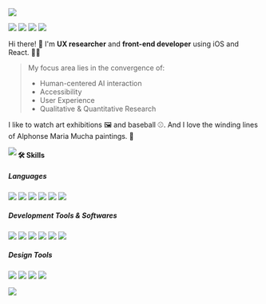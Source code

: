 <img src="https://capsule-render.vercel.app/api?type=cylinder&color=E3A6AE&height=100&section=header&text=Subin%20Park&fontSize=30&fontColor=363636&animation=fadeIn" />

<a href="https://nt.dariasubin.me"><img src="https://img.shields.io/badge/Portfolio-FF3850?style=flat-square&logo=Micro.blog&logoColor=white&link=https://nt.dariasubin.me"/></a>
<a href="mailto:Lmhapy25@khu.ac.kr"><img src="https://img.shields.io/badge/Mail-EA4335?style=flat-square&logo=Gmail&logoColor=white&link=mailto:Lmhapy25@khu.ac.kr"/></a>
<a href="https://www.linkedin.com/in/dariasubin/"><img src="https://img.shields.io/badge/LinkedIn-0A66C2?style=flat-square&logo=LinkedIN&logoColor=white&link=https://www.linkedin.com/in/dariasubin/"/></a>
<a href="https://scholar.google.com/citations?hl=en&user=Imo_RyYAAAAJ"><img src="https://img.shields.io/badge/Google Scholar-4285F4?style=flat-square&logo=Google Scholar&logoColor=white&link=https://scholar.google.com/citations?hl=en&user=Imo_RyYAAAAJ"/></a>


Hi there! 🤩 I'm **UX researcher** and **front-end developer** using iOS and React. 👩‍💻  
> My focus area lies in the convergence of:
> * Human-centered AI interaction
> * Accessibility
> * User Experience
> * Qualitative & Quantitative Research

I like to watch art exhibitions 🖼 and baseball ⚾️. 
And I love the winding lines of Alphonse Maria Mucha paintings. 👸    


<img align="left" src="https://github-readme-stats.vercel.app/api/top-langs/?username=sparksub&theme=dracula"/>

#### 🛠 Skills

##### Languages 
<img src="https://img.shields.io/badge/Python-3776AB?style=flat-square&logo=Python&logoColor=white"/> <img src="https://img.shields.io/badge/Swift-F05138?style=flat-square&logo=Swift&logoColor=white"/> <img src="https://img.shields.io/badge/Flutter-02569B?style=flat-square&logo=Flutter&logoColor=white"/> <img src="https://img.shields.io/badge/React-61DAFB?style=flat-square&logo=React&logoColor=navy"/> <img src="https://img.shields.io/badge/Node.js-339933?style=flat-square&logo=Node.js&logoColor=white"/> <img src="https://img.shields.io/badge/-C++-00599C?style=flat-square&logo=C%2B%2B&logoColor=white"/>


##### Development Tools & Softwares
<img src="https://img.shields.io/badge/Kubernetes-326CE5?style=flat-square&logo=Kubernetes&logoColor=white"/> <img src="https://img.shields.io/badge/Git-F05032?style=flat-square&logo=Git&logoColor=white"/> 
<img src="https://img.shields.io/badge/macOS-000000?style=flat-square&logo=macOS&logoColor=white"/> <img src="https://img.shields.io/badge/Ubuntu-E95420?style=flat-square&logo=Ubuntu&logoColor=white"/>
<img src="https://img.shields.io/badge/IntelliJ-000000?style=flat-square&logo=IntelliJ IDEA&logoColor=white"/> <img src="https://img.shields.io/badge/Xcode-147EFB?style=flat-square&logo=Xcode&logoColor=white"/>


##### Design Tools
<img src="https://img.shields.io/badge/AdobeXD-FF61F6?style=flat-square&logo=Adobe XD&logoColor=white"/> <img src="https://img.shields.io/badge/Adobe Photoshop-31A8FF?style=flat-square&logo=Adobe Photoshop&logoColor=white"/> <img src="https://img.shields.io/badge/Figma-F24E1E?style=flat-square&logo=Figma&logoColor=white"/> <img src="https://img.shields.io/badge/Miro-050038?style=flat-square&logo=Miro&logoColor=white"/> 

<img src="https://github-readme-stats.vercel.app/api?username=sparksub&show_icons=true&theme=dracula">


<!--
**sparksub/sparksub** is a ✨ _special_ ✨ repository because its `README.md` (this file) appears on your GitHub profile.

Here are some ideas to get you started:

- 🔭 I’m currently working on ...
- 🌱 I’m currently learning ...
- 👯 I’m looking to collaborate on ...
- 🤔 I’m looking for help with ...
- 💬 Ask me about ...
- 📫 How to reach me: ...
- 😄 Pronouns: ...
- ⚡ Fun fact: ...
-->
